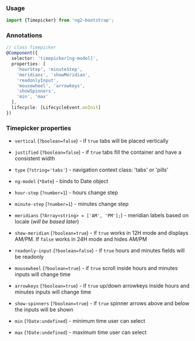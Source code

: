 ### Usage
```typescript
import {Timepicker} from 'ng2-bootstrap';
```

### Annotations
```typescript
// class Timepicker
@Component({
  selector: 'timepicker[ng-model]',
  properties: [
    'hourStep', 'minuteStep',
    'meridians', 'showMeridian',
    'readonlyInput',
    'mousewheel', 'arrowkeys',
    'showSpinners',
    'min', 'max'
  ],
  lifecycle: [LifecycleEvent.onInit]
})
```

### Timepicker properties
  - `vertical` (`?boolean=false`) - if `true` tabs will be placed vertically
  - `justified` (`?boolean=false`) - if `true` tabs fill the container and have a consistent width
  - `type` (`?string='tabs'`) - navigation context class: 'tabs' or 'pills'

  - `ng-model` (`*Date`) - binds to Date object
  - `hour-step` (`?number=1`) - hours change step
  - `minute-step` (`?number=1`) - minutes change step
  - `meridians` (`?Array<string> = ['AM', 'PM'];`) - meridian labels based on locale (*will be based later*)
  - `show-meridian` (`?boolean=true`) - if `true` works in 12H mode and displays AM/PM. If `false` works in 24H mode and hides AM/PM
  - `readonly-input` (`?boolean=false`) - if `true` hours and minutes fields will be readonly
  - `mousewheel` (`?boolean=true`) - if `true` scroll inside hours and minutes inputs will change time
  - `arrowkeys` (`?boolean=true`) - if `true` up/down arrowkeys inside hours and minutes inputs will change time
  - `show-spinners` (`?boolean=true`) - if `true` spinner arrows above and below the inputs will be shown
  - `min` (`?Date:undefined`) - minimum time user can select
  - `max` (`?Date:undefined`) - maximum time user can select
